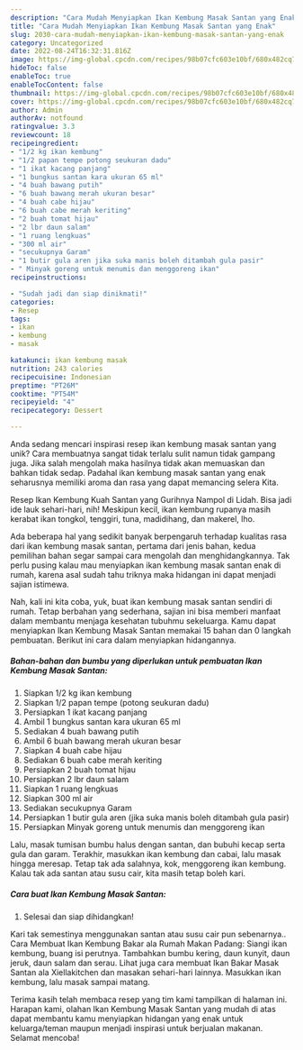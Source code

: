 ```yaml
---
description: "Cara Mudah Menyiapkan Ikan Kembung Masak Santan yang Enak"
title: "Cara Mudah Menyiapkan Ikan Kembung Masak Santan yang Enak"
slug: 2030-cara-mudah-menyiapkan-ikan-kembung-masak-santan-yang-enak
category: Uncategorized
date: 2022-08-24T16:32:31.816Z
image: https://img-global.cpcdn.com/recipes/98b07cfc603e10bf/680x482cq70/ikan-kembung-masak-santan-foto-resep-utama.jpg
hideToc: false
enableToc: true
enableTocContent: false
thumbnail: https://img-global.cpcdn.com/recipes/98b07cfc603e10bf/680x482cq70/ikan-kembung-masak-santan-foto-resep-utama.jpg
cover: https://img-global.cpcdn.com/recipes/98b07cfc603e10bf/680x482cq70/ikan-kembung-masak-santan-foto-resep-utama.jpg
author: Admin
authorAv: notfound
ratingvalue: 3.3
reviewcount: 18
recipeingredient:
- "1/2 kg ikan kembung"
- "1/2 papan tempe potong seukuran dadu"
- "1 ikat kacang panjang"
- "1 bungkus santan kara ukuran 65 ml"
- "4 buah bawang putih"
- "6 buah bawang merah ukuran besar"
- "4 buah cabe hijau"
- "6 buah cabe merah keriting"
- "2 buah tomat hijau"
- "2 lbr daun salam"
- "1 ruang lengkuas"
- "300 ml air"
- "secukupnya Garam"
- "1 butir gula aren jika suka manis boleh ditambah gula pasir"
- " Minyak goreng untuk menumis dan menggoreng ikan"
recipeinstructions:

- "Sudah jadi dan siap dinikmati!"
categories:
- Resep
tags:
- ikan
- kembung
- masak

katakunci: ikan kembung masak 
nutrition: 243 calories
recipecuisine: Indonesian
preptime: "PT26M"
cooktime: "PT54M"
recipeyield: "4"
recipecategory: Dessert

---
```





Anda sedang mencari inspirasi resep ikan kembung masak santan yang unik? Cara membuatnya sangat tidak terlalu sulit namun tidak gampang juga. Jika salah mengolah maka hasilnya tidak akan memuaskan dan bahkan tidak sedap. Padahal ikan kembung masak santan yang enak seharusnya memiliki aroma dan rasa yang dapat memancing selera Kita.





Resep Ikan Kembung Kuah Santan yang Gurihnya Nampol di Lidah. Bisa jadi ide lauk sehari-hari, nih! Meskipun kecil, ikan kembung rupanya masih kerabat ikan tongkol, tenggiri, tuna, madidihang, dan makerel, lho.

Ada beberapa hal yang sedikit banyak berpengaruh terhadap kualitas rasa dari ikan kembung masak santan, pertama dari jenis bahan, kedua pemilihan bahan segar sampai cara mengolah dan menghidangkannya. Tak perlu pusing kalau mau menyiapkan ikan kembung masak santan enak di rumah, karena asal sudah tahu triknya maka hidangan ini dapat menjadi sajian istimewa.






Nah, kali ini kita coba, yuk, buat ikan kembung masak santan sendiri di rumah. Tetap berbahan yang sederhana, sajian ini bisa memberi manfaat dalam membantu menjaga kesehatan tubuhmu sekeluarga. Kamu dapat menyiapkan Ikan Kembung Masak Santan memakai 15 bahan dan 0 langkah pembuatan. Berikut ini cara dalam menyiapkan hidangannya.

<!--inarticleads1-->

##### Bahan-bahan dan bumbu yang diperlukan untuk pembuatan Ikan Kembung Masak Santan:

1. Siapkan 1/2 kg ikan kembung
1. Siapkan 1/2 papan tempe (potong seukuran dadu)
1. Persiapkan 1 ikat kacang panjang
1. Ambil 1 bungkus santan kara ukuran 65 ml
1. Sediakan 4 buah bawang putih
1. Ambil 6 buah bawang merah ukuran besar
1. Siapkan 4 buah cabe hijau
1. Sediakan 6 buah cabe merah keriting
1. Persiapkan 2 buah tomat hijau
1. Persiapkan 2 lbr daun salam
1. Siapkan 1 ruang lengkuas
1. Siapkan 300 ml air
1. Sediakan secukupnya Garam
1. Persiapkan 1 butir gula aren (jika suka manis boleh ditambah gula pasir)
1. Persiapkan  Minyak goreng untuk menumis dan menggoreng ikan


Lalu, masak tumisan bumbu halus dengan santan, dan bubuhi kecap serta gula dan garam. Terakhir, masukkan ikan kembung dan cabai, lalu masak hingga meresap. Tetap tak ada salahnya, kok, menggoreng ikan kembung. Kalau tak ada santan atau susu cair, kita masih tetap boleh kari. 

<!--inarticleads2-->

##### Cara buat Ikan Kembung Masak Santan:


1. Selesai dan siap dihidangkan!

Kari tak semestinya menggunakan santan atau susu cair pun sebenarnya.. Cara Membuat Ikan Kembung Bakar ala Rumah Makan Padang: Siangi ikan kembung, buang isi perutnya. Tambahkan bumbu kering, daun kunyit, daun jeruk, daun salam dan serau. Lihat juga cara membuat Ikan Bakar Masak Santan ala Xiellakitchen dan masakan sehari-hari lainnya. Masukkan ikan kembung, lalu masak sampai matang. 

Terima kasih telah membaca resep yang tim kami tampilkan di halaman ini. Harapan kami, olahan Ikan Kembung Masak Santan yang mudah di atas dapat membantu kamu menyiapkan hidangan yang enak untuk keluarga/teman maupun menjadi inspirasi untuk berjualan makanan. Selamat mencoba!
